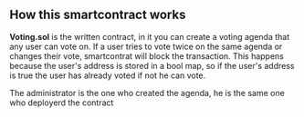 ## How this smartcontract works
**Voting.sol** is the written contract, in it you can create a voting agenda that any user can vote on.
If a user tries to vote twice on the same agenda or changes their vote, smartcontrat will block the transaction.
This happens because the user's address is stored in a bool map, so if the user's address is true the user has already voted if not he can vote.

The administrator is the one who created the agenda, he is the same one who deployerd the contract